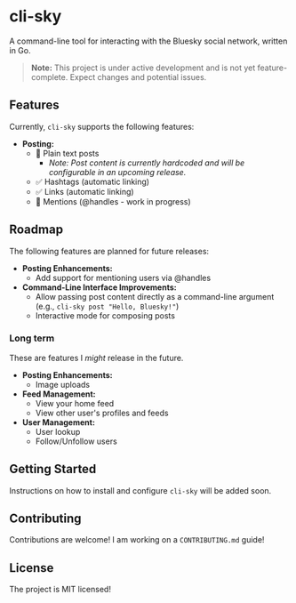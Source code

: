 # cli-sky

A command-line tool for interacting with the Bluesky social network, written in Go.

>**Note:** This project is under active development and is not yet feature-complete.  Expect changes and potential issues.

## Features
Currently, `cli-sky` supports the following features:

*   **Posting:**
    *   🚧  Plain text posts
        *   *Note: Post content is currently hardcoded and will be configurable in an upcoming release.*
    *   ✅  Hashtags (automatic linking)
    *   ✅  Links (automatic linking)
    *   🚧  Mentions (@handles - work in progress)

## Roadmap
The following features are planned for future releases:

*   **Posting Enhancements:**
    *   Add support for mentioning users via @handles
*   **Command-Line Interface Improvements:**
    *   Allow passing post content directly as a command-line argument (e.g., `cli-sky post "Hello, Bluesky!"`)
    *   Interactive mode for composing posts
 
### Long term
These are features I *might* release in the future.

*   **Posting Enhancements:**
    *   Image uploads
*   **Feed Management:**
    *   View your home feed
    *   View other user's profiles and feeds
*   **User Management:**
    *   User lookup
    *   Follow/Unfollow users

## Getting Started

Instructions on how to install and configure `cli-sky` will be added soon.

## Contributing

Contributions are welcome!  I am working on a `CONTRIBUTING.md` guide!

## License

The project is MIT licensed!
